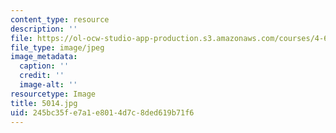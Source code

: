 ```yaml
---
content_type: resource
description: ''
file: https://ol-ocw-studio-app-production.s3.amazonaws.com/courses/4-614-religious-architecture-and-islamic-cultures-fall-2002/245bc35fe7a1e8014d7c8ded619b71f6_5014.jpg
file_type: image/jpeg
image_metadata:
  caption: ''
  credit: ''
  image-alt: ''
resourcetype: Image
title: 5014.jpg
uid: 245bc35f-e7a1-e801-4d7c-8ded619b71f6
---
```

